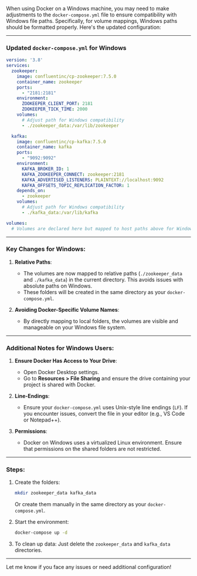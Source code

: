 When using Docker on a Windows machine, you may need to make adjustments to the `docker-compose.yml` file to ensure compatibility with Windows file paths. Specifically, for volume mappings, Windows paths should be formatted properly. Here's the updated configuration:

---

### Updated `docker-compose.yml` for Windows

```yaml
version: '3.8'
services:
  zookeeper:
    image: confluentinc/cp-zookeeper:7.5.0
    container_name: zookeeper
    ports:
      - "2181:2181"
    environment:
      ZOOKEEPER_CLIENT_PORT: 2181
      ZOOKEEPER_TICK_TIME: 2000
    volumes:
      # Adjust path for Windows compatibility
      - ./zookeeper_data:/var/lib/zookeeper

  kafka:
    image: confluentinc/cp-kafka:7.5.0
    container_name: kafka
    ports:
      - "9092:9092"
    environment:
      KAFKA_BROKER_ID: 1
      KAFKA_ZOOKEEPER_CONNECT: zookeeper:2181
      KAFKA_ADVERTISED_LISTENERS: PLAINTEXT://localhost:9092
      KAFKA_OFFSETS_TOPIC_REPLICATION_FACTOR: 1
    depends_on:
      - zookeeper
    volumes:
      # Adjust path for Windows compatibility
      - ./kafka_data:/var/lib/kafka

volumes:
  # Volumes are declared here but mapped to host paths above for Windows compatibility
```

---

### Key Changes for Windows:
1. **Relative Paths**:
   - The volumes are now mapped to relative paths (`./zookeeper_data` and `./kafka_data`) in the current directory. This avoids issues with absolute paths on Windows.
   - These folders will be created in the same directory as your `docker-compose.yml`.

2. **Avoiding Docker-Specific Volume Names**:
   - By directly mapping to local folders, the volumes are visible and manageable on your Windows file system.

---

### Additional Notes for Windows Users:
1. **Ensure Docker Has Access to Your Drive**:
   - Open Docker Desktop settings.
   - Go to **Resources > File Sharing** and ensure the drive containing your project is shared with Docker.

2. **Line-Endings**:
   - Ensure your `docker-compose.yml` uses Unix-style line endings (`LF`). If you encounter issues, convert the file in your editor (e.g., VS Code or Notepad++).

3. **Permissions**:
   - Docker on Windows uses a virtualized Linux environment. Ensure that permissions on the shared folders are not restricted.

---

### Steps:
1. Create the folders:
   ```bash
   mkdir zookeeper_data kafka_data
   ```
   Or create them manually in the same directory as your `docker-compose.yml`.

2. Start the environment:
   ```bash
   docker-compose up -d
   ```

3. To clean up data:
   Just delete the `zookeeper_data` and `kafka_data` directories.

---

Let me know if you face any issues or need additional configuration!